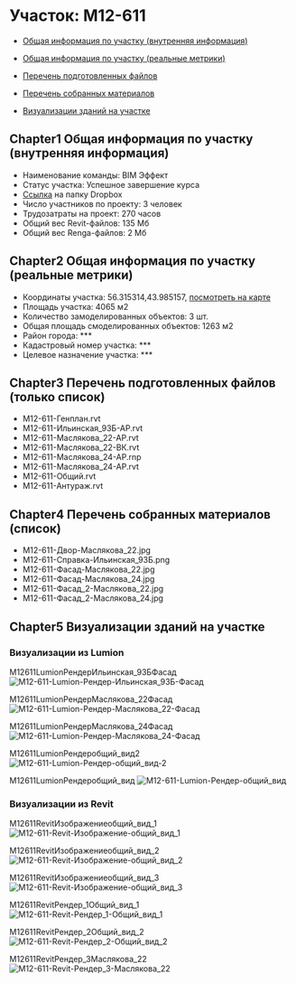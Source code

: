 # Участок: M12-611

* [Общая информация по участку (внутренняя информация)](#Chapter1)

* [Общая информация по участку (реальные метрики)](#Chapter2)

* [Перечень подготовленных файлов](#Chapter3)

* [Перечень собранных материалов](#Chapter4)

* [Визуализации зданий на участке](#Chapter5)

## <a id="test">Chapter1</a> Общая информация по участку (внутренняя информация)
+ Наименование команды: BIM Эффект
+ Статус участка: Успешное завершение курса
+ [Ссылка](https://www.dropbox.com/sh/wvvgv1nw1iqred9/AADjo3JCH3ZtVVbzpeII3G1Ea/M12_611?dl=0) на папку Dropbox
+ Число участников по проекту: 3 человек
+ Трудозатраты на проект: 270 часов
+ Общий вес Revit-файлов: 135 Мб
+ Общий вес Renga-файлов: 2 Мб
## <a id="test">Chapter2</a> Общая информация по участку (реальные метрики)
+ Координаты участка: 56.315314,43.985157, [посмотреть на карте]("yandex.ru/maps/47/nizhny-novgorod/?ll=56.315314%2C43.985157&z=19")
+ Площадь участка: 4065 м2
+ Количество замоделированных объектов: 3 шт.
+ Общая площадь смоделированных объектов: 1263 м2
+ Район города: *** 
+ Кадастровый номер участка: *** 
+ Целевое назначение участка: *** 
## <a id="test">Chapter3</a> Перечень подготовленных файлов (только список)
+ M12-611-Генплан.rvt
+ M12-611-Ильинская_93Б-АР.rvt
+ M12-611-Маслякова_22-АР.rvt
+ M12-611-Маслякова_22-ВК.rvt
+ M12-611-Маслякова_24-АР.rnp
+ M12-611-Маслякова_24-АР.rvt
+ M12-611-Общий.rvt
+ М12-611-Антураж.rvt
## <a id="test">Chapter4</a> Перечень собранных материалов (список)
+ M12-611-Двор-Маслякова_22.jpg
+ M12-611-Справка-Ильинская_93Б.png
+ M12-611-Фасад-Маслякова_22.jpg
+ M12-611-Фасад-Маслякова_24.jpg
+ M12-611-Фасад_2-Маслякова_22.jpg
+ M12-611-Фасад_2-Маслякова_24.jpg
## <a id="test">Chapter5</a> Визуализации зданий на участке
### Визуализации из Lumion
M12611LumionРендерИльинская_93БФасад
![M12-611-Lumion-Рендер-Ильинская_93Б-Фасад](/Images/M12_611/M12-611-Lumion-Рендер-Ильинская_93Б-Фасад_Compressed.jpg)

M12611LumionРендерМаслякова_22Фасад
![M12-611-Lumion-Рендер-Маслякова_22-Фасад](/Images/M12_611/M12-611-Lumion-Рендер-Маслякова_22-Фасад_Compressed.jpg)

M12611LumionРендерМаслякова_24Фасад
![M12-611-Lumion-Рендер-Маслякова_24-Фасад](/Images/M12_611/M12-611-Lumion-Рендер-Маслякова_24-Фасад_Compressed.jpg)

M12611LumionРендеробщий_вид2
![M12-611-Lumion-Рендер-общий_вид-2](/Images/M12_611/M12-611-Lumion-Рендер-общий_вид-2_Compressed.jpg)

M12611LumionРендеробщий_вид
![M12-611-Lumion-Рендер-общий_вид](/Images/M12_611/M12-611-Lumion-Рендер-общий_вид_Compressed.jpg)

### Визуализации из Revit
M12611RevitИзображениеобщий_вид_1
![M12-611-Revit-Изображение-общий_вид_1](/Images/M12_611/M12-611-Revit-Изображение-общий_вид_1_Compressed.jpg)

M12611RevitИзображениеобщий_вид_2
![M12-611-Revit-Изображение-общий_вид_2](/Images/M12_611/M12-611-Revit-Изображение-общий_вид_2_Compressed.jpg)

M12611RevitИзображениеобщий_вид_3
![M12-611-Revit-Изображение-общий_вид_3](/Images/M12_611/M12-611-Revit-Изображение-общий_вид_3_Compressed.jpg)

M12611RevitРендер_1Общий_вид_1
![M12-611-Revit-Рендер_1-Общий_вид_1](/Images/M12_611/M12-611-Revit-Рендер_1-Общий_вид_1_Compressed.jpg)

M12611RevitРендер_2Общий_вид_2
![M12-611-Revit-Рендер_2-Общий_вид_2](/Images/M12_611/M12-611-Revit-Рендер_2-Общий_вид_2_Compressed.jpg)

M12611RevitРендер_3Маслякова_22
![M12-611-Revit-Рендер_3-Маслякова_22](/Images/M12_611/M12-611-Revit-Рендер_3-Маслякова_22_Compressed.jpg)


